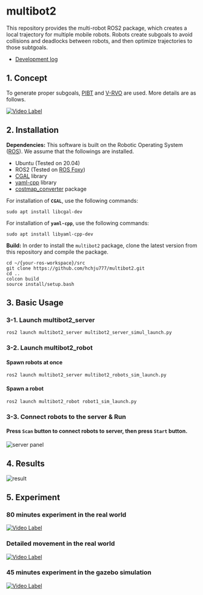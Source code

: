 # multibot2
This repository provides the multi-robot ROS2 package, which creates a local trajectory for multiple mobile robots. Robots create subgoals to avoid collisions and deadlocks between robots, and then optimize trajectories to those subtgoals.
- [Development log](https://www.notion.so/hchju777/V-PIBT-multibot2-package-23-11-29-Wed-0607fd2e6d664eb8a67ae5d7c0ab17a9)

## 1. Concept
To generate proper subgoals, [PIBT](https://kei18.github.io/pibt2/) and [V-RVO](https://arxiv.org/abs/2102.13281) are used. More details are as follows.

[![Video Label](http://img.youtube.com/vi/BsfKGs3H9ww/0.jpg)](https://youtu.be/BsfKGs3H9ww)

## 2. Installation
**Dependencies:** This software is built on the Robotic Operating System ([ROS](https://www.ros.org/)). We assume that the followings are installed.
- Ubuntu (Tested on 20.04) 
- ROS2 (Tested on [ROS Foxy](https://docs.ros.org/en/foxy/))
- [CGAL](https://www.cgal.org/index.html) library
- [yaml-cpp](https://github.com/jbeder/yaml-cpp) library
- [costmap_converter](https://wiki.ros.org/costmap_converter) package

For installation of **`CGAL`**, use the following commands:
```
sudo apt install libcgal-dev
```

For installation of **`yaml-cpp`**, use the following commands:
```
sudo apt install libyaml-cpp-dev
```

**Build:** In order to install the `multibot2` package, clone the latest version from this repository and compile the package.
  ```
  cd ~/{your-ros-workspace}/src
  git clone https://github.com/hchju777/multibot2.git
  cd ..
  colcon build
  source install/setup.bash
  ```

## 3. Basic Usage
### 3-1. Launch multibot2_server
```
ros2 launch multibot2_server multibot2_server_simul_launch.py 
```
### 3-2. Launch multibot2_robot
#### Spawn robots at once
```
ros2 launch multibot2_server multibot2_robots_sim_launch.py 
```
#### Spawn a robot
```
ros2 launch multibot2_robot robot1_sim_launch.py 
```
### 3-3. Connect robots to the server & Run
#### Press **`Scan`** button to connect robots to server, then press **`Start`** button.
![server panel](https://github.com/hchju777/multibot2/assets/169625948/c0618dca-adea-4a38-bd71-097042866f8b)

## 4. Results
![result](https://github.com/hchju777/multibot2/assets/169625948/bd0fcb0a-85c2-408b-ac94-e05f095ff398)

## 5. Experiment
### 80 minutes experiment in the real world
[![Video Label](http://img.youtube.com/vi/UCHZ8Q0e030/0.jpg)](https://youtu.be/UCHZ8Q0e030)
### Detailed movement in the real world
[![Video Label](http://img.youtube.com/vi/mAPAo0MlVRQ/0.jpg)](https://youtu.be/mAPAo0MlVRQ)
### 45 minutes experiment in the gazebo simulation
[![Video Label](http://img.youtube.com/vi/F9dSxDVsyl4/0.jpg)](https://youtu.be/F9dSxDVsyl4)